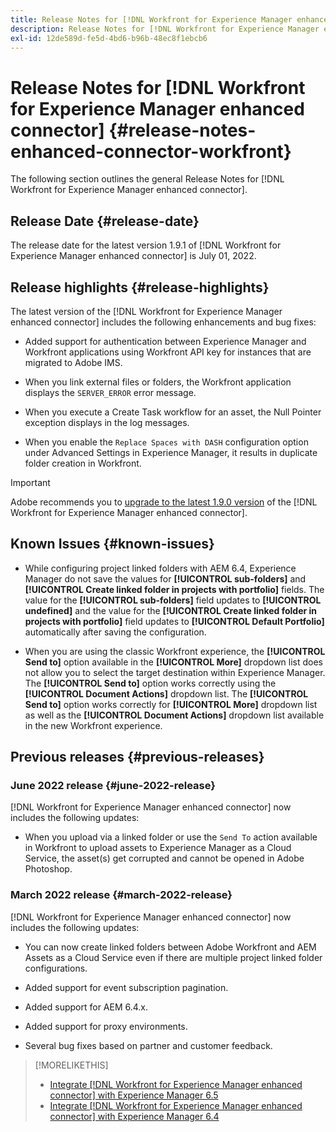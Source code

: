 ```yaml
---
title: Release Notes for [!DNL Workfront for Experience Manager enhanced connector]
description: Release Notes for [!DNL Workfront for Experience Manager enhanced connector]
exl-id: 12de589d-fe5d-4bd6-b96b-48ec8f1ebcb6
---
```

# Release Notes for [!DNL Workfront for Experience Manager enhanced connector] {#release-notes-enhanced-connector-workfront}

The following section outlines the general Release Notes for [!DNL Workfront for Experience Manager enhanced connector].

## Release Date {#release-date}

The release date for the latest version 1.9.1 of [!DNL Workfront for Experience Manager enhanced connector] is July 01, 2022.

## Release highlights {#release-highlights}

The latest version of the [!DNL Workfront for Experience Manager enhanced connector] includes the following enhancements and bug fixes:

* Added support for authentication between Experience Manager and Workfront applications using Workfront API key for instances that are migrated to Adobe IMS.

* When you link external files or folders, the Workfront application displays the `SERVER_ERROR` error message.

* When you execute a Create Task workflow for an asset, the Null Pointer exception displays in the log messages.

* When you enable the `Replace Spaces with DASH` configuration option under Advanced Settings in Experience Manager, it results in duplicate folder creation in Workfront.

>[!IMPORTANT]
>
>Adobe recommends you to [upgrade to the latest 1.9.0 version](../assets/update-workfront-enhanced-connector.md) of the [!DNL Workfront for Experience Manager enhanced connector].

## Known Issues {#known-issues}

* While configuring project linked folders with AEM 6.4, Experience Manager do not save the values for **[!UICONTROL sub-folders]** and **[!UICONTROL Create linked folder in projects with portfolio]** fields. The value for the **[!UICONTROL sub-folders]** field updates to **[!UICONTROL undefined]** and the value for the **[!UICONTROL Create linked folder in projects with portfolio]** field updates to **[!UICONTROL Default Portfolio]** automatically after saving the configuration.

* When you are using the classic Workfront experience, the **[!UICONTROL Send to]** option available in the **[!UICONTROL More]** dropdown list does not allow you to select the target destination within Experience Manager. The **[!UICONTROL Send to]** option works correctly using the **[!UICONTROL Document Actions]** dropdown list. The **[!UICONTROL Send to]** option works correctly for **[!UICONTROL More]** dropdown list as well as the **[!UICONTROL Document Actions]** dropdown list available in the new Workfront experience.

## Previous releases {#previous-releases}

### June 2022 release {#june-2022-release}

[!DNL Workfront for Experience Manager enhanced connector] now includes the following updates:

* When you upload via a linked folder or use the `Send To` action available in Workfront to upload assets to Experience Manager as a Cloud Service, the asset(s) get corrupted and cannot be opened in Adobe Photoshop.

### March 2022 release {#march-2022-release}

[!DNL Workfront for Experience Manager enhanced connector] now includes the following updates:

* You can now create linked folders between Adobe Workfront and AEM Assets as a Cloud Service even if there are multiple project linked folder configurations.

* Added support for event subscription pagination.

* Added support for AEM 6.4.x.

* Added support for proxy environments.

* Several bug fixes based on partner and customer feedback.

>[!MORELIKETHIS]
>
>* [Integrate [!DNL Workfront for Experience Manager enhanced connector] with Experience Manager 6.5](https://experienceleague.adobe.com/docs/experience-manager-65/assets/integrations/workfront-integrations.html?lang=en)
>* [Integrate [!DNL Workfront for Experience Manager enhanced connector] with Experience Manager 6.4](https://experienceleague.adobe.com/docs/experience-manager-64/assets/integrations/workfront-integrations.html?lang=en)
